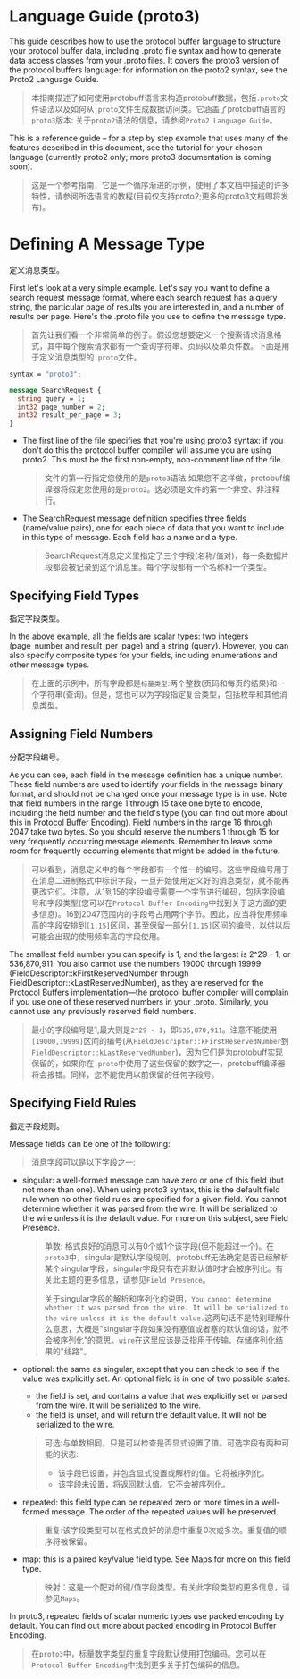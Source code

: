 Language Guide (proto3)
=====
This guide describes how to use the protocol buffer language to structure your protocol buffer data, including .proto file syntax and how to generate data access classes from your .proto files. It covers the proto3 version of the protocol buffers language: for information on the proto2 syntax, see the Proto2 Language Guide.
> 本指南描述了如何使用protobuff语言来构造protobuff数据，包括`.proto`文件语法以及如何从`.proto`文件生成数据访问类。它涵盖了protobuff语言的`proto3`版本: 关于`proto2`语法的信息，请参阅`Proto2 Language Guide`。

This is a reference guide – for a step by step example that uses many of the features described in this document, see the tutorial for your chosen language (currently proto2 only; more proto3 documentation is coming soon).
> 这是一个参考指南，它是一个循序渐进的示例，使用了本文档中描述的许多特性，请参阅所选语言的教程(目前仅支持proto2;更多的proto3文档即将发布)。

# Defining A Message Type
定义消息类型。

First let's look at a very simple example. Let's say you want to define a search request message format, where each search request has a query string, the particular page of results you are interested in, and a number of results per page. Here's the .proto file you use to define the message type.
> 首先让我们看一个非常简单的例子。假设您想要定义一个搜索请求消息格式，其中每个搜索请求都有一个查询字符串、页码以及单页件数。下面是用于定义消息类型的`.proto`文件。

```protobuf
syntax = "proto3";

message SearchRequest {
  string query = 1;
  int32 page_number = 2;
  int32 result_per_page = 3;
}
```
- The first line of the file specifies that you're using proto3 syntax: if you don't do this the protocol buffer compiler will assume you are using proto2. This must be the first non-empty, non-comment line of the file.
    > 文件的第一行指定您使用的是`proto3`语法:如果您不这样做，protobuf编译器将假定您使用的是`proto2`。这必须是文件的第一个非空、非注释行。

- The SearchRequest message definition specifies three fields (name/value pairs), one for each piece of data that you want to include in this type of message. Each field has a name and a type.
    > SearchRequest消息定义里指定了三个字段(名称/值对)，每一条数据片段都会被记录到这个消息里。每个字段都有一个名称和一个类型。

## Specifying Field Types
指定字段类型。

In the above example, all the fields are scalar types: two integers (page_number and result_per_page) and a string (query). However, you can also specify composite types for your fields, including enumerations and other message types.
> 在上面的示例中，所有字段都是`标量类型`:两个整数(页码和每页的结果)和一个字符串(查询)。但是，您也可以为字段指定复合类型，包括枚举和其他消息类型。

## Assigning Field Numbers
分配字段编号。

As you can see, each field in the message definition has a unique number. These field numbers are used to identify your fields in the message binary format, and should not be changed once your message type is in use. Note that field numbers in the range 1 through 15 take one byte to encode, including the field number and the field's type (you can find out more about this in Protocol Buffer Encoding). Field numbers in the range 16 through 2047 take two bytes. So you should reserve the numbers 1 through 15 for very frequently occurring message elements. Remember to leave some room for frequently occurring elements that might be added in the future.
> 可以看到，消息定义中的每个字段都有一个惟一的编号。这些字段编号用于在消息二进制格式中标识字段，一旦开始使用定义好的消息类型，就不能再更改它们。注意，从1到15的字段编号需要一个字节进行编码，包括字段编号和字段类型(您可以在`Protocol Buffer Encoding`中找到关于这方面的更多信息)。16到2047范围内的字段号占用两个字节。因此，应当将使用频率高的字段安排到`[1,15]`区间，甚至保留一部分`[1,15]`区间的编号，以供以后可能会出现的使用频率高的字段使用。

The smallest field number you can specify is 1, and the largest is 2^29 - 1, or 536,870,911. You also cannot use the numbers 19000 through 19999 (FieldDescriptor::kFirstReservedNumber through FieldDescriptor::kLastReservedNumber), as they are reserved for the Protocol Buffers implementation—the protocol buffer compiler will complain if you use one of these reserved numbers in your .proto. Similarly, you cannot use any previously reserved field numbers.
> 最小的字段编号是1,最大则是`2^29 - 1`，即`536,870,911`。注意不能使用`[19000,19999]`区间的编号(从`FieldDescriptor::kFirstReservedNumber`到`FieldDescriptor::kLastReservedNumber`)，因为它们是为protobuff实现保留的，如果你在`.proto`中使用了这些保留的数字之一，protobuff编译器将会报错。同样，您不能使用以前保留的任何字段号。

## Specifying Field Rules
指定字段规则。

Message fields can be one of the following:
> 消息字段可以是以下字段之一:

- singular: a well-formed message can have zero or one of this field (but not more than one). When using proto3 syntax, this is the default field rule when no other field rules are specified for a given field. You cannot determine whether it was parsed from the wire. It will be serialized to the wire unless it is the default value. For more on this subject, see Field Presence.
  > 单数: 格式良好的消息可以有0个或1个该字段(但不能超过一个)。在`proto3`中，singular是默认字段规则。protobuff无法确定是否已经解析某个singular字段，singular字段只有在非默认值时才会被序列化。有关此主题的更多信息，请参见`Field Presence`。
  > 
  > 关于singular字段的解析和序列化的说明，`You cannot determine whether it was parsed from the wire. It will be serialized to the wire unless it is the default value.`这两句话不是特别理解什么意思，大概是"singular字段如果没有塞值或者塞的默认值的话，就不会被序列化"的意思。`wire`在这里应该是泛指用于传输、存储序列化结果的"线路"。

- optional: the same as singular, except that you can check to see if the value was explicitly set. An optional field is in one of two possible states:
  - the field is set, and contains a value that was explicitly set or parsed from the wire. It will be serialized to the wire.
  - the field is unset, and will return the default value. It will not be serialized to the wire.
  > 可选:与单数相同，只是可以检查是否显式设置了值。可选字段有两种可能的状态:
  > - 该字段已设置，并包含显式设置或解析的值。它将被序列化。
  > - 该字段未设置，将返回默认值。它不会被序列化。

- repeated: this field type can be repeated zero or more times in a well-formed message. The order of the repeated values will be preserved.
  > 重复:该字段类型可以在格式良好的消息中重复0次或多次。重复值的顺序将被保留。

- map: this is a paired key/value field type. See Maps for more on this field type.
  > 映射：这是一个配对的键/值字段类型。有关此字段类型的更多信息，请参见`Maps`。

In proto3, repeated fields of scalar numeric types use packed encoding by default. You can find out more about packed encoding in Protocol Buffer Encoding.
> 在`proto3`中，标量数字类型的重复字段默认使用打包编码。您可以在`Protocol Buffer Encoding`中找到更多关于打包编码的信息。




